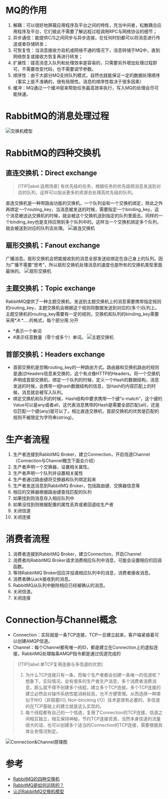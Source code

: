 # MQ的作用
1. 解耦：可以很好地屏蔽应用程序及平台之间的特性，充当中间者，松散耦合应用程序及平台，它们彼此不需要了解远程过程调用RPC与网络协议的细节；
2. 异步通信：能提供C/S之间同步与异步连接，在任何时刻都可以将消息进行传送或者存储转发；
3. 可恢复性：当消息接收方宕机或网络不通的情况下，消息转储于MQ中，直到网络恢复或接收方恢复再进行转发；
4. 扩展性：提高消息入队列和处理效率是容易的，只需要另外增加处理过程即可，不需要改变代码，也不需要调节参数。
5. 顺序性：由于大部分MQ支持队列模式，自然也就能保证一定的数据处理顺序（事实上是不准确的，很有局限性。消息的顺序性取决于很多因素）
6. 缓冲：MQ通过一个缓冲层来帮助任务最高效率执行，写入MQ的处理会尽可能快速。

# RabbitMQ的消息处理过程
![交换机模型](https://upload-images.jianshu.io/upload_images/1479657-4506e0738da48c2b.png?imageMogr2/auto-orient/strip%7CimageView2/2/w/1000/format/webp)

# RabbitMQ的四种交换机
## 直连交换机：Direct exchange
>[!TIP|label:适用场景]
>有优先级的任务，根据任务的优先级把消息发送到对应的队列，这样可以指派更多的资源去处理高优先级的队列。

直连交换机是一种带路由功能的交换机，一个队列会和一个交换机绑定，除此之外再绑定一个routing_key，当消息被发送的时候，需要指定一个binding_key，这个消息被送达交换机的时候，就会被这个交换机送到指定的队列里面去。同样的一个binding_key也是支持应用到多个队列中的。这样当一个交换机绑定多个队列，就会被送到对应的队列去处理。
![直连交换机](https://upload-images.jianshu.io/upload_images/1479657-3f2eff8920707c97.png?imageMogr2/auto-orient/strip%7CimageView2/2/w/1000/format/webp)

## 扇形交换机：Fanout exchange
广播消息。扇形交换机会把能接收到的消息全部发送给绑定在自己身上的队列。因为广播不需要“思考”，所以扇形交换机处理消息的速度也是所有的交换机类型里面最快的。
![扇形交换机](https://upload-images.jianshu.io/upload_images/1479657-c06ee960a9925450.png?imageMogr2/auto-orient/strip%7CimageView2/2/w/1000/format/webp)

## 主题交换机：Topic exchange
RabbitMQ提供了一种主题交换机，发送到主题交换机上的消息需要携带指定规则的routing_key，主题交换机会根据这个规则将数据发送到对应的(多个)队列上。
主题交换机的routing_key需要有一定的规则，交换机和队列的binding_key需要采用*.#.*.....的格式，每个部分用.分开
- *表示一个单词
- #表示任意数量（零个或多个）单词。
![主题交换机](https://upload-images.jianshu.io/upload_images/1479657-48e5409a26f0c75b.jpg?imageMogr2/auto-orient/strip%7CimageView2/2/w/571/format/webp)
## 首部交换机：Headers exchange
- 首部交换机是忽略routing_key的一种路由方式。路由器和交换机路由的规则是通过Headers信息来交换的，这个有点像HTTP的Headers。将一个交换机声明成首部交换机，绑定一个队列的时候，定义一个Hash的数据结构，消息发送的时候，会携带一组hash数据结构的信息，当Hash的内容匹配上的时候，消息就会被写入队列。
- 绑定交换机和队列的时候，Hash结构中要求携带一个键“x-match”，这个键的Value可以是any或者all，这代表消息携带的Hash是需要全部匹配(all)，还是仅匹配一个键(any)就可以了。相比直连交换机，首部交换机的优势是匹配的规则不被限定为字符串(string)。

# 生产者流程　　
1. 生产者连接到RabbitMQ Broker，建立Connection，开启信道Channel（Connection与Channel概念下面会介绍）
2. 生产者声明一个交换器，设置相关属性。
3. 生产者声明一个队列并设置相关属性
4. 生产者通过路由键将交换器和队列绑定起来
5. 生产者发送消息到RabbitMQ Broker，包括路由键、交换器信息等
6. 相应的交换器根据路由键查找匹配的队列
7. 如果找到则消息存入相应队列中
8. 如果没找到则根据配置的属性丢弃或者回退给生产者
9. 关闭信道
10. 关闭连接

# 消费者流程
1. 消费者连接到RabbitMQ Broker，建立Connection，开启Channel
2. 消费者向RabbitMQ Broker请求消费相应队列中消息，可能会设置相应的回调函数。
3. 等待RabbitMQ Broker回应并投递相应队列中的消息，消费者接收消息。
4. 消费者确认ack接收到的消息。
5. RabbitMQ从队列中删除相应已经被确认的消息。
6. 关闭信道。
7. 关闭连接

# Connection与Channel概念
- Connection：实际就是一条TCP连接，TCP一旦建立起来，客户端紧接着可以创建AMQP信道。
- Channel：每个Channel都有唯一的ID，都是建立在Connection上的虚拟连接，RabbitMQ处理每条AMQP指令都是通过信道完成的

>[!TIP|label:单TCP复用连接与多信道的优势]
> 1. 为什么TCP连接只有一条，而每个生产者都会创建一条唯一的信道呢？想象下，实际情况，会有很多的生产者生产消息，多个消费者消费消息，那么就不得不创建多个线程，建立多个TCP连接。多个TCP连接的建立必然会对操作系统性能消耗较高，也不方便管理。从而选择一种类似于NIO（非阻塞I/O, Non-blocking I/O）技术是很有必要的，多信道的在TCP基础上的建立就是这么实现的。
> 2. 每个线程都有自己的一个信道，复用了Connection的TCP连接，信道之间相互独立，相互保持神秘，节约TCP连接资源，当然本身信道的流量很大的话，也可以创建多个适当的Connection的TCP连接，需要根据具体业务情况制定。

![Connection&Channel原理图](https://img2018.cnblogs.com/blog/1352849/201902/1352849-20190216235902869-1071406953.png)


# 参考
- [RabbitMQ的四种交换机](https://www.jianshu.com/p/469f4608ce5d)
- [RabbitMQ是如何运转的？](https://www.cnblogs.com/jian0110/p/10389986.html)
- [认识RabbitMQ交换机模型](https://www.cnblogs.com/jian0110/p/10389780.html)
